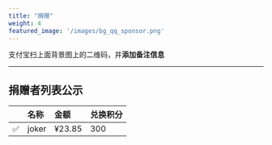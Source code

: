 ```yaml
---
title: "捐赠"
weight: 4
featured_image: '/images/bg_qq_sponsor.png'
---
```


支付宝扫上面背景图上的二维码，并**添加备注信息**

---

## 捐赠者列表公示

||名称|金额|兑换积分|
|---|:------|:-----|:-------|
|✅|joker|¥23.85|300|
